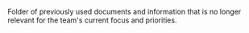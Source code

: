 Folder of previously used documents and information that is no longer relevant for the team's current focus and priorities. 
